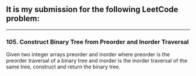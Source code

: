 ## It is my submission for the following LeetCode problem:

---

### 105. Construct Binary Tree from Preorder and Inorder Traversal

Given two integer arrays preorder and inorder where preorder is the preorder traversal of a binary tree and inorder is the inorder traversal of the same tree, construct and return the binary tree.
